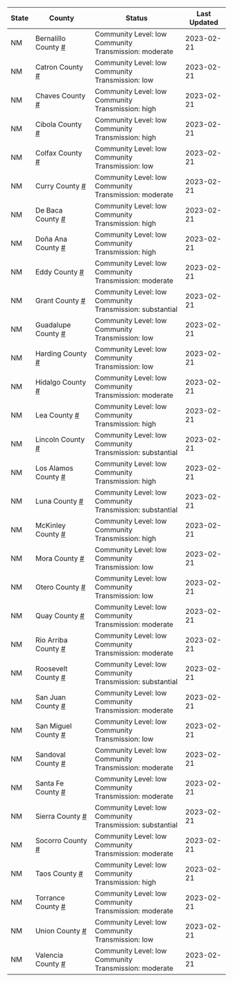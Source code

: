 State | County | Status | Last Updated
--- | --- | --- | --- 
NM | Bernalillo County <a href="#bernalillo_county">#</a> | <a name="bernalillo_county"></a>Community Level: low<br/>Community Transmission: moderate | 2023-02-21
NM | Catron County <a href="#catron_county">#</a> | <a name="catron_county"></a>Community Level: low<br/>Community Transmission: low | 2023-02-21
NM | Chaves County <a href="#chaves_county">#</a> | <a name="chaves_county"></a>Community Level: low<br/>Community Transmission: high | 2023-02-21
NM | Cibola County <a href="#cibola_county">#</a> | <a name="cibola_county"></a>Community Level: low<br/>Community Transmission: high | 2023-02-21
NM | Colfax County <a href="#colfax_county">#</a> | <a name="colfax_county"></a>Community Level: low<br/>Community Transmission: low | 2023-02-21
NM | Curry County <a href="#curry_county">#</a> | <a name="curry_county"></a>Community Level: low<br/>Community Transmission: moderate | 2023-02-21
NM | De Baca County <a href="#de_baca_county">#</a> | <a name="de_baca_county"></a>Community Level: low<br/>Community Transmission: high | 2023-02-21
NM | Doña Ana County <a href="#doña_ana_county">#</a> | <a name="doña_ana_county"></a>Community Level: low<br/>Community Transmission: high | 2023-02-21
NM | Eddy County <a href="#eddy_county">#</a> | <a name="eddy_county"></a>Community Level: low<br/>Community Transmission: moderate | 2023-02-21
NM | Grant County <a href="#grant_county">#</a> | <a name="grant_county"></a>Community Level: low<br/>Community Transmission: substantial | 2023-02-21
NM | Guadalupe County <a href="#guadalupe_county">#</a> | <a name="guadalupe_county"></a>Community Level: low<br/>Community Transmission: low | 2023-02-21
NM | Harding County <a href="#harding_county">#</a> | <a name="harding_county"></a>Community Level: low<br/>Community Transmission: low | 2023-02-21
NM | Hidalgo County <a href="#hidalgo_county">#</a> | <a name="hidalgo_county"></a>Community Level: low<br/>Community Transmission: moderate | 2023-02-21
NM | Lea County <a href="#lea_county">#</a> | <a name="lea_county"></a>Community Level: low<br/>Community Transmission: high | 2023-02-21
NM | Lincoln County <a href="#lincoln_county">#</a> | <a name="lincoln_county"></a>Community Level: low<br/>Community Transmission: substantial | 2023-02-21
NM | Los Alamos County <a href="#los_alamos_county">#</a> | <a name="los_alamos_county"></a>Community Level: low<br/>Community Transmission: high | 2023-02-21
NM | Luna County <a href="#luna_county">#</a> | <a name="luna_county"></a>Community Level: low<br/>Community Transmission: substantial | 2023-02-21
NM | McKinley County <a href="#mckinley_county">#</a> | <a name="mckinley_county"></a>Community Level: low<br/>Community Transmission: high | 2023-02-21
NM | Mora County <a href="#mora_county">#</a> | <a name="mora_county"></a>Community Level: low<br/>Community Transmission: low | 2023-02-21
NM | Otero County <a href="#otero_county">#</a> | <a name="otero_county"></a>Community Level: low<br/>Community Transmission: low | 2023-02-21
NM | Quay County <a href="#quay_county">#</a> | <a name="quay_county"></a>Community Level: low<br/>Community Transmission: moderate | 2023-02-21
NM | Rio Arriba County <a href="#rio_arriba_county">#</a> | <a name="rio_arriba_county"></a>Community Level: low<br/>Community Transmission: moderate | 2023-02-21
NM | Roosevelt County <a href="#roosevelt_county">#</a> | <a name="roosevelt_county"></a>Community Level: low<br/>Community Transmission: substantial | 2023-02-21
NM | San Juan County <a href="#san_juan_county">#</a> | <a name="san_juan_county"></a>Community Level: low<br/>Community Transmission: moderate | 2023-02-21
NM | San Miguel County <a href="#san_miguel_county">#</a> | <a name="san_miguel_county"></a>Community Level: low<br/>Community Transmission: low | 2023-02-21
NM | Sandoval County <a href="#sandoval_county">#</a> | <a name="sandoval_county"></a>Community Level: low<br/>Community Transmission: moderate | 2023-02-21
NM | Santa Fe County <a href="#santa_fe_county">#</a> | <a name="santa_fe_county"></a>Community Level: low<br/>Community Transmission: moderate | 2023-02-21
NM | Sierra County <a href="#sierra_county">#</a> | <a name="sierra_county"></a>Community Level: low<br/>Community Transmission: substantial | 2023-02-21
NM | Socorro County <a href="#socorro_county">#</a> | <a name="socorro_county"></a>Community Level: low<br/>Community Transmission: moderate | 2023-02-21
NM | Taos County <a href="#taos_county">#</a> | <a name="taos_county"></a>Community Level: low<br/>Community Transmission: high | 2023-02-21
NM | Torrance County <a href="#torrance_county">#</a> | <a name="torrance_county"></a>Community Level: low<br/>Community Transmission: moderate | 2023-02-21
NM | Union County <a href="#union_county">#</a> | <a name="union_county"></a>Community Level: low<br/>Community Transmission: low | 2023-02-21
NM | Valencia County <a href="#valencia_county">#</a> | <a name="valencia_county"></a>Community Level: low<br/>Community Transmission: moderate | 2023-02-21
